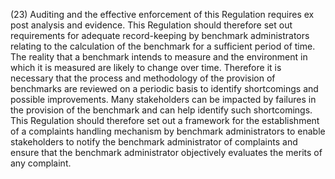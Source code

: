 (23) Auditing and the effective enforcement of this Regulation requires ex post analysis and evidence. This Regulation should therefore set out requirements for adequate record-keeping by benchmark administrators relating to the calculation of the benchmark for a sufficient period of time. The reality that a benchmark intends to measure and the environment in which it is measured are likely to change over time. Therefore it is necessary that the process and methodology of the provision of benchmarks are reviewed on a periodic basis to identify shortcomings and possible improvements. Many stakeholders can be impacted by failures in the provision of the benchmark and can help identify such shortcomings. This Regulation should therefore set out a framework for the establishment of a complaints handling mechanism by benchmark administrators to enable stakeholders to notify the benchmark administrator of complaints and ensure that the benchmark administrator objectively evaluates the merits of any complaint.